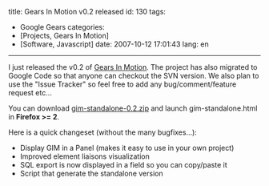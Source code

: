 title: Gears In Motion v0.2 released
id: 130
tags:
- Google Gears
categories:
- [Projects, Gears In Motion]
- [Software, Javascript]
date: 2007-10-12 17:01:43
lang: en
---

I just released the v0.2 of
[Gears In Motion](http://code.google.com/p/gearsinmotion/). The project has also migrated to Google Code so that anyone can checkout the SVN version. We also plan to use the "Issue Tracker" so feel free to add any bug/comment/feature request etc...

You can download [gim-standalone-0.2.zip](http://gearsinmotion.googlecode.com/files/gim-standalone-0.2.zip) and launch gim-standalone.html in **Firefox &gt;= 2**.

Here is a quick changeset (without the many bugfixes...):

*   Display GIM in a Panel (makes it easy to use in your own project)
*   Improved element liaisons visualization
*   SQL export is now displayed in a field so you can copy/paste it
*   Script that generate the standalone version